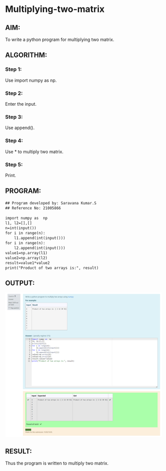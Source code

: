 # Multiplying-two-matrix

## AIM:
To write a python program for multiplying two matrix.
## ALGORITHM:

### Step 1:
Use import numpy as np.
### Step 2:
Enter the input.
### Step 3:
Use append().
### Step 4:
Use * to multiply two matrix.
### Step 5:
Print.
## PROGRAM:
```
## Program developed by: Saravana Kumar.S
## Reference No: 21005866

import numpy as  np
l1, l2=[],[]
n=int(input())
for i in range(n):
    l1.append(int(input()))
for i in range(n):
    l2.append(int(input()))
value1=np.array(l1)
value2=np.array(l2)
result=value1*value2
print("Product of two arrays is:", result)
```
## OUTPUT:
![output](./out.png)
## RESULT:
Thus the program is written to multiply two matrix.
